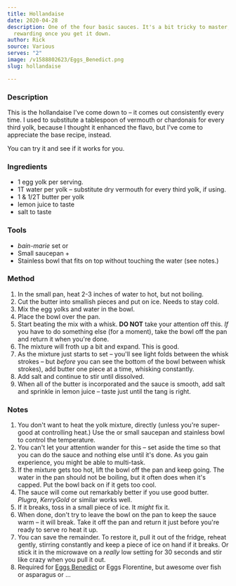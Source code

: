 ```yaml
---
title: Hollandaise
date: 2020-04-28
description: One of the four basic sauces. It's a bit tricky to master, but incredibly
  rewarding once you get it down.
author: Rick
source: Various
serves: "2"
image: /v1588802623/Eggs_Benedict.png
slug: hollandaise

---
```

### Description

This is the hollandaise I've come down to – it comes out consistently every time.  I used to substitute a tablespoon of vermouth or chardonais for every third yolk, because I thought it enhanced the flavo, but I've come to appreciate the base recipe, instead.

You can try it and see if it works for you.

### Ingredients

* 1 egg yolk per serving.
* 1T water per yolk – substitute dry vermouth for every third yolk, if using.
* 1 & 1/2T butter per yolk
* lemon juice to taste
* salt to taste

### Tools

* _bain-marie_ set
  or
* Small saucepan +
* Stainless bowl that fits on top without touching the water (see notes.)

### Method

1. In the small pan, heat 2-3 inches of water to hot, but not boiling.
2. Cut the butter into smallish pieces and put on ice.  Needs to stay cold.
3. Mix the egg yolks and water in the bowl.
4. Place the bowl over the pan.
5. Start beating the mix with a whisk.  **DO NOT** take your attention off this.  _If_ you have to do something else (for a moment), take the bowl off the pan and return it when you're done.
6. The mixture will froth up a bit and expand.  This is good.
7. As the mixture just starts to set – you'll see light folds between the whisk strokes – but _before_ you can see the bottom of the bowl between whisk strokes), add butter one piece at a time, whisking constantly.
8. Add salt and continue to stir until dissolved.
9. When all of the butter is incorporated and the sauce is smooth, add salt and sprinkle in lemon juice – taste just until the tang is right.

### Notes

1. You don't want to heat the yolk mixture, directly (unless you're super-good at controlling heat.) Use the or small saucepan and stainless bowl to control the temperature.
2. You can't let your attention wander for this – set aside the time so that you can do the sauce and nothing else until it's done.  As you gain experience, you might be able to multi-task.
3. If the mixture gets too hot, lift the bowl off the pan and keep going.  The water in the pan should not be boiling, but it often does when it's capped.  Put the bowl back on if it gets too cool.
4. The sauce will come out remarkably better if you use good butter.  _Plugra_, _KerryGold_ or similar works well.
5. If it breaks, toss in a small piece of ice.  It _might_ fix it.
6. When done, don't try to leave the bowl on the pan to keep the sauce warm – it will break.  Take it off the pan and return it just before you're ready to serve ro heat it up.
7. You can save the remainder.  To restore it, pull it out of the fridge, reheat gently, stirring constantly and keep a piece of ice on hand if it breaks.  Or stick it in the microwave on a _really_ low setting for 30 seconds and stir like crazy when you pull it out.
8. Required for [Eggs Benedict](/recipes/breakfasts/eggs-benedict) or Eggs Florentine, but awesome over fish or asparagus or ...